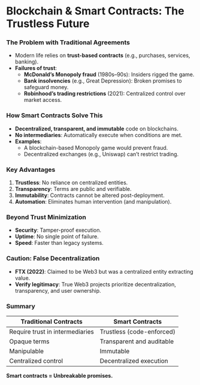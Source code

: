 # **Blockchain & Smart Contracts: The Trustless Future**  

### **The Problem with Traditional Agreements**  
- Modern life relies on **trust-based contracts** (e.g., purchases, services, banking).  
- **Failures of trust**:  
  - **McDonald’s Monopoly fraud** (1980s–90s): Insiders rigged the game.  
  - **Bank insolvencies** (e.g., Great Depression): Broken promises to safeguard money.  
  - **Robinhood’s trading restrictions** (2021): Centralized control over market access.  

### **How Smart Contracts Solve This**  
- **Decentralized, transparent, and immutable** code on blockchains.  
- **No intermediaries**: Automatically execute when conditions are met.  
- **Examples**:  
  - A blockchain-based Monopoly game would prevent fraud.  
  - Decentralized exchanges (e.g., Uniswap) can’t restrict trading.  

### **Key Advantages**  
1. **Trustless**: No reliance on centralized entities.  
2. **Transparency**: Terms are public and verifiable.  
3. **Immutability**: Contracts cannot be altered post-deployment.  
4. **Automation**: Eliminates human intervention (and manipulation).  

### **Beyond Trust Minimization**  
- **Security**: Tamper-proof execution.  
- **Uptime**: No single point of failure.  
- **Speed**: Faster than legacy systems.  

### **Caution: False Decentralization**  
- **FTX (2022)**: Claimed to be Web3 but was a centralized entity extracting value.  
- **Verify legitimacy**: True Web3 projects prioritize decentralization, transparency, and user ownership.  

### **Summary**  
| **Traditional Contracts** | **Smart Contracts** |  
|--------------------------|--------------------|  
| Require trust in intermediaries | Trustless (code-enforced) |  
| Opaque terms | Transparent and auditable |  
| Manipulable | Immutable |  
| Centralized control | Decentralized execution |  

**Smart contracts = Unbreakable promises.**  
